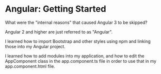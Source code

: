 # Angular: Getting Started

What were the "internal reasons" that caused Angular 3 to be skipped?

Angular 2 and higher are just referred to as "Angular".

I learned how to import Bootstrap and other styles using npm and linking those into my Angular project.

I learned how to add modules into my application, and how to edit the AppComponent class in the app.component.ts file in order to use that in my app.component.html file.
